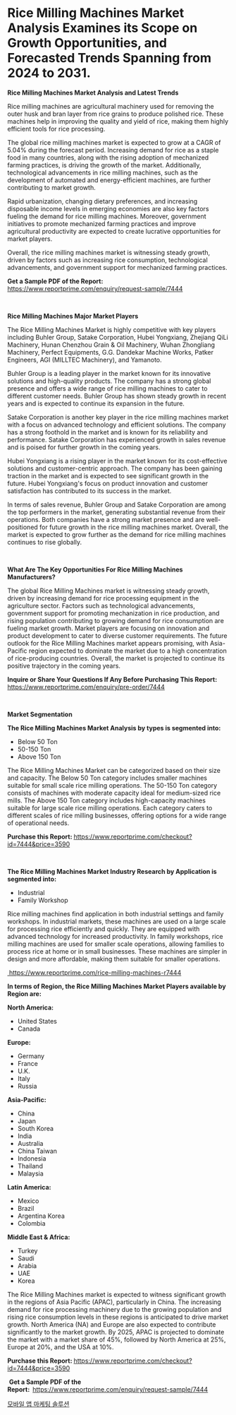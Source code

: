 <p><h1>Rice Milling Machines Market Analysis Examines its Scope on Growth Opportunities, and Forecasted Trends Spanning from 2024 to 2031.</h1></p><p><strong>Rice Milling Machines Market Analysis and Latest Trends</strong></p>
<p><p>Rice milling machines are agricultural machinery used for removing the outer husk and bran layer from rice grains to produce polished rice. These machines help in improving the quality and yield of rice, making them highly efficient tools for rice processing.</p><p>The global rice milling machines market is expected to grow at a CAGR of 5.04% during the forecast period. Increasing demand for rice as a staple food in many countries, along with the rising adoption of mechanized farming practices, is driving the growth of the market. Additionally, technological advancements in rice milling machines, such as the development of automated and energy-efficient machines, are further contributing to market growth.</p><p>Rapid urbanization, changing dietary preferences, and increasing disposable income levels in emerging economies are also key factors fueling the demand for rice milling machines. Moreover, government initiatives to promote mechanized farming practices and improve agricultural productivity are expected to create lucrative opportunities for market players.</p><p>Overall, the rice milling machines market is witnessing steady growth, driven by factors such as increasing rice consumption, technological advancements, and government support for mechanized farming practices.</p></p>
<p><strong>Get a Sample PDF of the Report:&nbsp;</strong> <a href="https://www.reportprime.com/enquiry/request-sample/7444">https://www.reportprime.com/enquiry/request-sample/7444</a></p>
<p>&nbsp;</p>
<p><strong>Rice Milling Machines Major Market Players</strong></p>
<p><p>The Rice Milling Machines Market is highly competitive with key players including Buhler Group, Satake Corporation, Hubei Yongxiang, Zhejiang QiLi Machinery, Hunan Chenzhou Grain & Oil Machinery, Wuhan Zhongliang Machinery, Perfect Equipments, G.G. Dandekar Machine Works, Patker Engineers, AGI (MILLTEC Machinery), and Yamanoto.</p><p>Buhler Group is a leading player in the market known for its innovative solutions and high-quality products. The company has a strong global presence and offers a wide range of rice milling machines to cater to different customer needs. Buhler Group has shown steady growth in recent years and is expected to continue its expansion in the future.</p><p>Satake Corporation is another key player in the rice milling machines market with a focus on advanced technology and efficient solutions. The company has a strong foothold in the market and is known for its reliability and performance. Satake Corporation has experienced growth in sales revenue and is poised for further growth in the coming years.</p><p>Hubei Yongxiang is a rising player in the market known for its cost-effective solutions and customer-centric approach. The company has been gaining traction in the market and is expected to see significant growth in the future. Hubei Yongxiang's focus on product innovation and customer satisfaction has contributed to its success in the market.</p><p>In terms of sales revenue, Buhler Group and Satake Corporation are among the top performers in the market, generating substantial revenue from their operations. Both companies have a strong market presence and are well-positioned for future growth in the rice milling machines market. Overall, the market is expected to grow further as the demand for rice milling machines continues to rise globally.</p></p>
<p>&nbsp;</p>
<p><strong>What Are The Key Opportunities For Rice Milling Machines Manufacturers?</strong></p>
<p><p>The global Rice Milling Machines market is witnessing steady growth, driven by increasing demand for rice processing equipment in the agriculture sector. Factors such as technological advancements, government support for promoting mechanization in rice production, and rising population contributing to growing demand for rice consumption are fueling market growth. Market players are focusing on innovation and product development to cater to diverse customer requirements. The future outlook for the Rice Milling Machines market appears promising, with Asia-Pacific region expected to dominate the market due to a high concentration of rice-producing countries. Overall, the market is projected to continue its positive trajectory in the coming years.</p></p>
<p><strong>Inquire or Share Your Questions If Any Before Purchasing This Report:</strong> <a href="https://www.reportprime.com/enquiry/pre-order/7444">https://www.reportprime.com/enquiry/pre-order/7444</a></p>
<p>&nbsp;</p>
<p><strong>Market Segmentation</strong></p>
<p><strong>The Rice Milling Machines Market Analysis by types is segmented into:</strong></p>
<p><ul><li>Below 50 Ton</li><li>50-150 Ton</li><li>Above 150 Ton</li></ul></p>
<p><p>The Rice Milling Machines Market can be categorized based on their size and capacity. The Below 50 Ton category includes smaller machines suitable for small scale rice milling operations. The 50-150 Ton category consists of machines with moderate capacity ideal for medium-sized rice mills. The Above 150 Ton category includes high-capacity machines suitable for large scale rice milling operations. Each category caters to different scales of rice milling businesses, offering options for a wide range of operational needs.</p></p>
<p><strong>Purchase this Report:&nbsp;</strong><a href="https://www.reportprime.com/checkout?id=7444&price=3590">https://www.reportprime.com/checkout?id=7444&price=3590</a></p>
<p>&nbsp;</p>
<p><strong>The Rice Milling Machines Market Industry Research by Application is segmented into:</strong></p>
<p><ul><li>Industrial</li><li>Family Workshop</li></ul></p>
<p><p>Rice milling machines find application in both industrial settings and family workshops. In industrial markets, these machines are used on a large scale for processing rice efficiently and quickly. They are equipped with advanced technology for increased productivity. In family workshops, rice milling machines are used for smaller scale operations, allowing families to process rice at home or in small businesses. These machines are simpler in design and more affordable, making them suitable for smaller operations.</p></p>
<p><a href="https://www.reportprime.com/rice-milling-machines-r7444">&nbsp;https://www.reportprime.com/rice-milling-machines-r7444</a></p>
<p><strong>In terms of Region, the Rice Milling Machines Market Players available by Region are:</strong></p>
<p>
    <p> <strong> North America: </strong>
        <ul>
            <li>United States</li>
            <li>Canada</li>
        </ul>
        </p> 
    <p> <strong> Europe: </strong>
        <ul>
            <li>Germany</li>
            <li>France</li>
            <li>U.K.</li>
            <li>Italy</li>
            <li>Russia</li>
        </ul>
        </p> 
    <p> <strong> Asia-Pacific: </strong>
        <ul>
            <li>China</li>
            <li>Japan</li>
            <li>South Korea</li>
            <li>India</li>
            <li>Australia</li>
            <li>China Taiwan</li>
            <li>Indonesia</li>
            <li>Thailand</li>
            <li>Malaysia</li>
        </ul>
        </p> 
    <p> <strong> Latin America: </strong>
        <ul>
            <li>Mexico</li>
            <li>Brazil</li>
            <li>Argentina Korea</li>
            <li>Colombia</li>
        </ul>
        </p> 
    <p> <strong> Middle East & Africa: </strong>
        <ul>
            <li>Turkey</li>
            <li>Saudi</li>
            <li>Arabia</li>
            <li>UAE</li>
            <li>Korea</li>
        </ul>
    </p>
    </p>
<p><p>The Rice Milling Machines market is expected to witness significant growth in the regions of Asia Pacific (APAC), particularly in China. The increasing demand for rice processing machinery due to the growing population and rising rice consumption levels in these regions is anticipated to drive market growth. North America (NA) and Europe are also expected to contribute significantly to the market growth. By 2025, APAC is projected to dominate the market with a market share of 45%, followed by North America at 25%, Europe at 20%, and the USA at 10%.</p></p>
<p><strong>Purchase this Report: </strong><a href="https://www.reportprime.com/checkout?id=7444&price=3590">https://www.reportprime.com/checkout?id=7444&price=3590</a></p>
<p>&nbsp;<strong>Get a Sample PDF of the Report:&nbsp;&nbsp;</strong><a href="https://www.reportprime.com/enquiry/request-sample/7444">https://www.reportprime.com/enquiry/request-sample/7444</a></p>
<p><strong></strong></p>
<p><p><a href="https://github.com/jntpkh496620/Market-Research-Report-List-2/blob/main/761254672232.md">모바일 앱 마케팅 솔루션</a></p></p>